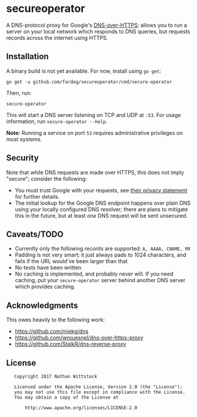 # secureoperator

A DNS-protocol proxy for Google's [DNS-over-HTTPS][dnsoverhttps]: allows you to
run a server on your local network which responds to DNS queries, but requests
records across the internet using HTTPS.

## Installation

A binary build is not yet available. For now, install using `go get`:

```
go get -u github.com/fardog/secureoperator/cmd/secure-operator
```

Then, run:

```
secure-operator
```

This will start a DNS server listening on TCP and UDP at `:53`. For usage
information, run `secure-operator --help`.

**Note:** Running a service on port `53` requires administrative privileges on
most systems.

## Security

Note that while DNS requests are made over HTTPS, this does not imply "secure";
consider the following:

* You must trust Google with your requests, see
  [their privacy statement][googlednspriv] for further details.
* The initial lookup for the Google DNS endpoint happens over plain DNS using
  your locally configured DNS resolver; there are plans to mitigate this in the
  future, but at least _one_ DNS request will be sent unsecured.
  
## Caveats/TODO

* Currently only the following records are supported: `A, AAAA, CNAME, MX`
* Padding is not very smart; it just always pads to 1024 characters, and fails
  if the URL would've been larger than that
* No tests have been written
* No caching is implemented, and probably never will. If you need caching, put
  your `secure-operator` server behind another DNS server which provides
  caching.

## Acknowledgments

This owes heavily to the following work:

* https://github.com/miekg/dns
* https://github.com/wrouesnel/dns-over-https-proxy
* https://github.com/StalkR/dns-reverse-proxy

## License

```
   Copyright 2017 Nathan Wittstock

   Licensed under the Apache License, Version 2.0 (the "License");
   you may not use this file except in compliance with the License.
   You may obtain a copy of the License at

       http://www.apache.org/licenses/LICENSE-2.0
```

[dnsoverhttps]: https://developers.google.com/speed/public-dns/docs/dns-over-https
[googlednspriv]: https://developers.google.com/speed/public-dns/privacy
